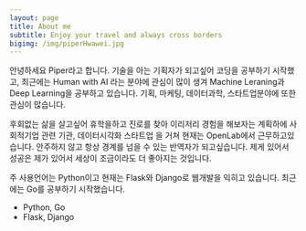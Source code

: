 ```yaml
---
layout: page
title: About me
subtitle: Enjoy your travel and always cross borders
bigimg: /img/piperHwawei.jpg
---
```


  안녕하세요 Piper라고 합니다. 기술을 아는 기획자가 되고싶어 코딩을 공부하기 시작했고, 최근에는 Human with AI 라는 분야에 관심이 많이 생겨 Machine Leraning과 Deep Learning을 공부하고 있습니다. 기획, 마케팅, 데이터과학, 스타트업분야에 또한 관심이 많습니다.

  
  후회없는 삶을 살고싶어 휴학을하고 진로를 찾아 이리저리 경험을 해보자는 계획하에 사회적기업 관련 기관, 데이터시각화 스타트업 을 거쳐 현재는 OpenLab에서 근무하고있습니다. 안주하지 않고 항상 경계를 넘을 수 있는 반역자가 되고싶습니다. 제게 있어서 성공은 제가 있어서 세상이 조금이라도 더 좋아지는 것입니다.  
  
  
  주 사용언어는 Python이고 현재는 Flask와 Django로 웹개발을 익히고 있습니다. 최근에는 Go를 공부하기 시작했습니다.
  
- Python, Go
- Flask, Django
